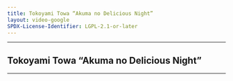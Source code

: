 ```yaml
---
title: Tokoyami Towa “Akuma no Delicious Night”
layout: video-google
SPDX-License-Identifier: LGPL-2.1-or-later
---
```


---

## Tokoyami Towa “Akuma no Delicious Night”

<div class="container">
  <video-js id="my-video" class="vjs-fluid vjs-layout-medium" controls preload="auto" poster="https://xx58j-my.sharepoint.com/:i:/g/personal/akunanime_xx58j_onmicrosoft_com/Ef4ypQ5ZyNtHtqI9xMk7kAEBi3rxeW6bd-qPPqGyGRyYCQ?download=1">
    <source src="https://xx58j-my.sharepoint.com/:v:/g/personal/peekaboo_xx58j_onmicrosoft_com/ETzkyUYhj8dHptRyR-_3CPQBSVgNMmccoc1vm2Q3BHAZMA?download=1" type="video/mp4"/>
  </video-js>
</div>

---
